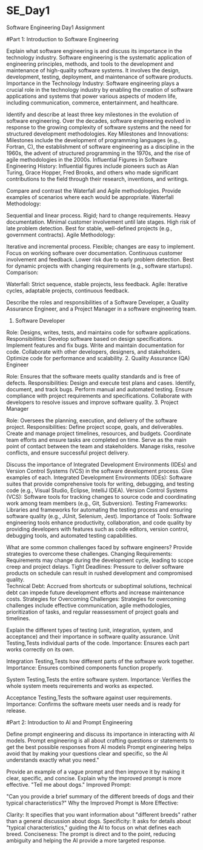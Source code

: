 # SE_Day1
Software Engineering Day1 Assignment

#Part 1: Introduction to Software Engineering

Explain what software engineering is and discuss its importance in the technology industry.
Software engineering is the systematic application of engineering principles, methods, and tools to the development and maintenance of high-quality software systems. It involves the design, development, testing, deployment, and maintenance of software products.
Importance in the Technology Industry: Software engineering plays a crucial role in the technology industry by enabling the creation of software applications and systems that power various aspects of modern life, including communication, commerce, entertainment, and healthcare.



Identify and describe at least three key milestones in the evolution of software engineering.
Over the decades, software engineering evolved in response to the growing complexity of software systems and the need for structured development methodologies.
Key Milestones and Innovations: Milestones include the development of programming languages (e.g., Fortran, C), the establishment of software engineering as a discipline in the 1960s, the advent of structured programming in the 1970s, and the rise of agile methodologies in the 2000s.
Influential Figures in Software Engineering History: Influential figures include pioneers such as Alan Turing, Grace Hopper, Fred Brooks, and others who made significant contributions to the field through their research, inventions, and writings.








Compare and contrast the Waterfall and Agile methodologies. Provide examples of scenarios where each would be appropriate.
Waterfall Methodology:

Sequential and linear process.
Rigid; hard to change requirements.
Heavy documentation.
Minimal customer involvement until late stages.
High risk of late problem detection.
Best for stable, well-defined projects (e.g., government contracts).
Agile Methodology:

Iterative and incremental process.
Flexible; changes are easy to implement.
Focus on working software over documentation.
Continuous customer involvement and feedback.
Lower risk due to early problem detection.
Best for dynamic projects with changing requirements (e.g., software startups).
Comparison:

Waterfall: Strict sequence, stable projects, less feedback.
Agile: Iterative cycles, adaptable projects, continuous feedback.

Describe the roles and responsibilities of a Software Developer, a Quality Assurance Engineer, and a Project Manager in a software engineering team.
1. Software Developer

Role: Designs, writes, tests, and maintains code for software applications.
Responsibilities:
Develop software based on design specifications.
Implement features and fix bugs.
Write and maintain documentation for code.
Collaborate with other developers, designers, and stakeholders.
Optimize code for performance and scalability.
2. Quality Assurance (QA) Engineer

Role: Ensures that the software meets quality standards and is free of defects.
Responsibilities:
Design and execute test plans and cases.
Identify, document, and track bugs.
Perform manual and automated testing.
Ensure compliance with project requirements and specifications.
Collaborate with developers to resolve issues and improve software quality.
3. Project Manager

Role: Oversees the planning, execution, and delivery of the software project.
Responsibilities:
Define project scope, goals, and deliverables.
Create and manage project timelines, resources, and budgets.
Coordinate team efforts and ensure tasks are completed on time.
Serve as the main point of contact between the team and stakeholders.
Manage risks, resolve conflicts, and ensure successful project delivery.









Discuss the importance of Integrated Development Environments (IDEs) and Version Control Systems (VCS) in the software development process. Give examples of each.
Integrated Development Environments (IDEs): Software suites that provide comprehensive tools for writing, debugging, and testing code (e.g., Visual Studio, Eclipse, IntelliJ IDEA).
Version Control Systems (VCS): Software tools for tracking changes to source code and coordinating work among team members (e.g., Git, Subversion).
Testing Frameworks: Libraries and frameworks for automating the testing process and ensuring software quality (e.g., JUnit, Selenium, Jest).
Importance of Tools: Software engineering tools enhance productivity, collaboration, and code quality by providing developers with features such as code editors, version control, debugging tools, and automated testing capabilities.




What are some common challenges faced by software engineers? Provide strategies to overcome these challenges.
Changing Requirements: Requirements may change during the development cycle, leading to scope creep and project delays.
Tight Deadlines: Pressure to deliver software products on schedule can result in rushed development and compromised quality.  
Technical Debt: Accrued from shortcuts or suboptimal solutions, technical debt can impede future development efforts and increase maintenance costs.
Strategies for Overcoming Challenges: Strategies for overcoming challenges include effective communication, agile methodologies, prioritization of tasks, and regular reassessment of project goals and timelines.



Explain the different types of testing (unit, integration, system, and acceptance) and their importance in software quality assurance.
Unit Testing,Tests individual parts of the code.
Importance: Ensures each part works correctly on its own.

Integration Testing,Tests how different parts of the software work together.
Importance: Ensures combined components function properly.

System Testing,Tests the entire software system.
Importance: Verifies the whole system meets requirements and works as expected.

Acceptance Testing,Tests the software against user requirements.
Importance: Confirms the software meets user needs and is ready for release.









#Part 2: Introduction to AI and Prompt Engineering



Define prompt engineering and discuss its importance in interacting with AI models.
Prompt engineering is all about crafting questions or statements to get the best possible responses from AI models
Prompt engineering helps avoid that by making your questions clear and specific, so the AI understands exactly what you need."



Provide an example of a vague prompt and then improve it by making it clear, specific, and concise. Explain why the improved prompt is more effective.
"Tell me about dogs."
Improved Prompt:

"Can you provide a brief summary of the different breeds of dogs and their typical characteristics?"
Why the Improved Prompt is More Effective:

Clarity: It specifies that you want information about "different breeds" rather than a general discussion about dogs.
Specificity: It asks for details about "typical characteristics," guiding the AI to focus on what defines each breed.
Conciseness: The prompt is direct and to the point, reducing ambiguity and helping the AI provide a more targeted response.

